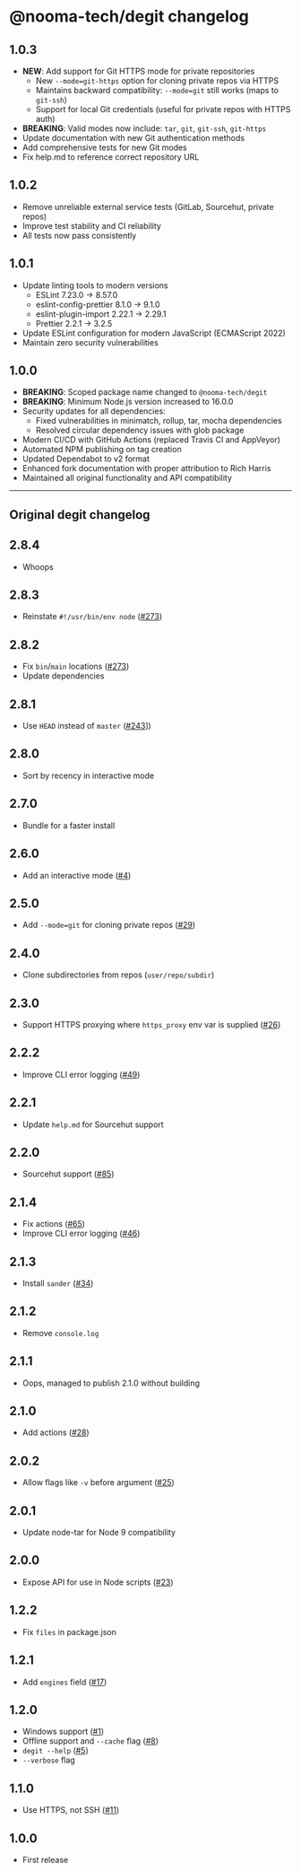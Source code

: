 # @nooma-tech/degit changelog

## 1.0.3

* **NEW**: Add support for Git HTTPS mode for private repositories
  * New `--mode=git-https` option for cloning private repos via HTTPS
  * Maintains backward compatibility: `--mode=git` still works (maps to `git-ssh`)
  * Support for local Git credentials (useful for private repos with HTTPS auth)
* **BREAKING**: Valid modes now include: `tar`, `git`, `git-ssh`, `git-https`
* Update documentation with new Git authentication methods
* Add comprehensive tests for new Git modes
* Fix help.md to reference correct repository URL

## 1.0.2

* Remove unreliable external service tests (GitLab, Sourcehut, private repos)
* Improve test stability and CI reliability
* All tests now pass consistently

## 1.0.1

* Update linting tools to modern versions
  * ESLint 7.23.0 → 8.57.0
  * eslint-config-prettier 8.1.0 → 9.1.0
  * eslint-plugin-import 2.22.1 → 2.29.1
  * Prettier 2.2.1 → 3.2.5
* Update ESLint configuration for modern JavaScript (ECMAScript 2022)
* Maintain zero security vulnerabilities

## 1.0.0

* **BREAKING**: Scoped package name changed to `@nooma-tech/degit`
* **BREAKING**: Minimum Node.js version increased to 16.0.0
* Security updates for all dependencies:
  * Fixed vulnerabilities in minimatch, rollup, tar, mocha dependencies
  * Resolved circular dependency issues with glob package
* Modern CI/CD with GitHub Actions (replaced Travis CI and AppVeyor)
* Automated NPM publishing on tag creation
* Updated Dependabot to v2 format
* Enhanced fork documentation with proper attribution to Rich Harris
* Maintained all original functionality and API compatibility

---

## Original degit changelog

## 2.8.4

* Whoops

## 2.8.3

* Reinstate `#!/usr/bin/env node` ([#273](https://github.com/Rich-Harris/degit/issues/273))

## 2.8.2

* Fix `bin`/`main` locations ([#273](https://github.com/Rich-Harris/degit/issues/273))
* Update dependencies

## 2.8.1

* Use `HEAD` instead of `master` ([#243](https://github.com/Rich-Harris/degit/pull/243)])

## 2.8.0

* Sort by recency in interactive mode

## 2.7.0

* Bundle for a faster install

## 2.6.0

* Add an interactive mode ([#4](https://github.com/Rich-Harris/degit/issues/4))

## 2.5.0

* Add `--mode=git` for cloning private repos ([#29](https://github.com/Rich-Harris/degit/pull/29))

## 2.4.0

* Clone subdirectories from repos (`user/repo/subdir`)

## 2.3.0

* Support HTTPS proxying where `https_proxy` env var is supplied ([#26](https://github.com/Rich-Harris/degit/issues/26))

## 2.2.2

- Improve CLI error logging ([#49](https://github.com/Rich-Harris/degit/pull/49))

## 2.2.1

- Update `help.md` for Sourcehut support

## 2.2.0

- Sourcehut support ([#85](https://github.com/Rich-Harris/degit/pull/85))

## 2.1.4

- Fix actions ([#65](https://github.com/Rich-Harris/degit/pull/65))
- Improve CLI error logging ([#46](https://github.com/Rich-Harris/degit/pull/46))

## 2.1.3

- Install `sander` ([#34](https://github.com/Rich-Harris/degit/issues/34))

## 2.1.2

- Remove `console.log`

## 2.1.1

- Oops, managed to publish 2.1.0 without building

## 2.1.0

- Add actions ([#28](https://github.com/Rich-Harris/degit/pull/28))

## 2.0.2

- Allow flags like `-v` before argument ([#25](https://github.com/Rich-Harris/degit/issues/25))

## 2.0.1

- Update node-tar for Node 9 compatibility

## 2.0.0

- Expose API for use in Node scripts ([#23](https://github.com/Rich-Harris/degit/issues/23))

## 1.2.2

- Fix `files` in package.json

## 1.2.1

- Add `engines` field ([#17](https://github.com/Rich-Harris/degit/issues/17))

## 1.2.0

- Windows support ([#1](https://github.com/Rich-Harris/degit/issues/1))
- Offline support and `--cache` flag ([#8](https://github.com/Rich-Harris/degit/issues/8))
- `degit --help` ([#5](https://github.com/Rich-Harris/degit/issues/5))
- `--verbose` flag

## 1.1.0

- Use HTTPS, not SSH ([#11](https://github.com/Rich-Harris/degit/issues/11))

## 1.0.0

- First release
